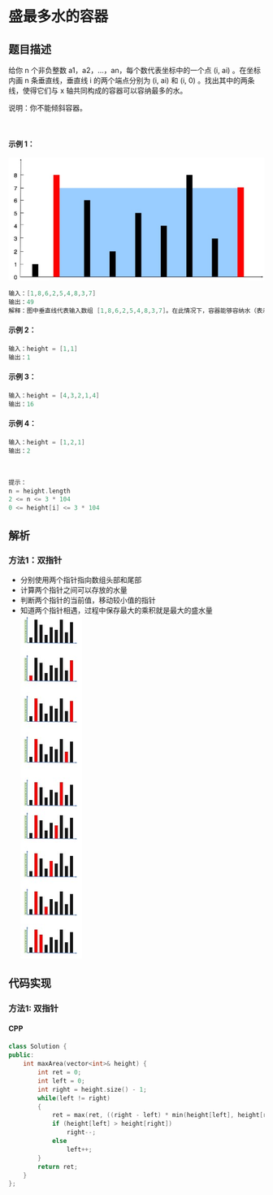 # 盛最多水的容器


## 题目描述
给你 n 个非负整数 a1，a2，...，an，每个数代表坐标中的一个点 (i, ai) 。在坐标内画 n 条垂直线，垂直线 i 的两个端点分别为 (i, ai) 和 (i, 0) 。找出其中的两条线，使得它们与 x 轴共同构成的容器可以容纳最多的水。

说明：你不能倾斜容器。

 

#### 示例 1：
![](question_11.jpg)
```c
输入：[1,8,6,2,5,4,8,3,7]
输出：49 
解释：图中垂直线代表输入数组 [1,8,6,2,5,4,8,3,7]。在此情况下，容器能够容纳水（表示为蓝色部分）的最大值为 49。
```

#### 示例 2：
```c
输入：height = [1,1]
输出：1
```

#### 示例 3：
```c
输入：height = [4,3,2,1,4]
输出：16
```

#### 示例 4：
```c
输入：height = [1,2,1]
输出：2
```
 
```c
提示：
n = height.length
2 <= n <= 3 * 104
0 <= height[i] <= 3 * 104
```


## 解析
### 方法1：双指针
- 分别使用两个指针指向数组头部和尾部
- 计算两个指针之间可以存放的水量
- 判断两个指针的当前值，移动较小值的指针
- 知道两个指针相遇，过程中保存最大的乘积就是最大的盛水量
![](1.jpg)


## 代码实现
### 方法1: 双指针
#### CPP
```C++
class Solution {
public:
    int maxArea(vector<int>& height) {
        int ret = 0;
        int left = 0;
        int right = height.size() - 1;
        while(left != right)
        {
            ret = max(ret, ((right - left) * min(height[left], height[right])));
            if (height[left] > height[right])
                right--;
            else
                left++;
        }
        return ret;
    }
};
```